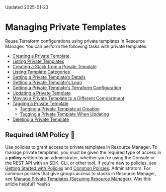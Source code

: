 Updated 2025-01-23
# Managing Private Templates
Reuse Terraform configurations using private templates in Resource Manager.
You can perform the following tasks with private templates:
  * [Creating a Private Template](https://docs.oracle.com/en-us/iaas/Content/ResourceManager/Tasks/create-template.htm#top "Create a private template in Resource Manager.")
  * [Listing Private Templates](https://docs.oracle.com/en-us/iaas/Content/ResourceManager/Tasks/list-template.htm#top "List private templates in Resource Manager.")
  * [Creating a Stack from a Private Template](https://docs.oracle.com/en-us/iaas/Content/ResourceManager/Tasks/create-stack-from-private-template.htm#top "Create a stack in Resource Manager from a template. A template is a prebuilt Terraform configuration for deploying cloud resources in a common scenario.")
  * [Listing Template Categories](https://docs.oracle.com/en-us/iaas/Content/ResourceManager/Tasks/list-template-categories.htm#top "List template categories in Resource Manager.")
  * [Getting a Private Template's Details](https://docs.oracle.com/en-us/iaas/Content/ResourceManager/Tasks/get-template.htm#top "Get details for a private template in Resource Manager.")
  * [Getting a Private Template's Logo](https://docs.oracle.com/en-us/iaas/Content/ResourceManager/Tasks/get-template-logo.htm#top "Get the logo \(template icon\) for a private template in Resource Manager.")
  * [Getting a Private Template's Terraform Configuration](https://docs.oracle.com/en-us/iaas/Content/ResourceManager/Tasks/get-template-tf-config.htm#top "Get the Terraform configuration for a private template in Resource Manager.")
  * [Updating a Private Template](https://docs.oracle.com/en-us/iaas/Content/ResourceManager/Tasks/update-template.htm#top "Update a private template in Resource Manager.")
  * [Moving a Private Template to a Different Compartment](https://docs.oracle.com/en-us/iaas/Content/ResourceManager/Tasks/change-compartment-template.htm#top "Move a private template in Resource Manager to another compartment.")
  * [Tagging a Private Template](https://docs.oracle.com/en-us/iaas/Content/ResourceManager/Tasks/tag-template.htm#top "Add metadata to a private template in Resource Manager.")
    * [Tagging a Private Template at Creation](https://docs.oracle.com/en-us/iaas/Content/ResourceManager/Tasks/tag-create-template.htm#top "Add metadata to a private template when you first create it. This metadata enables you to define keys and values and to associate them with resources.")
    * [Tagging a Private Template When Updating](https://docs.oracle.com/en-us/iaas/Content/ResourceManager/Tasks/tag-update-template.htm#top "Add metadata to a private template when you update it. This metadata enables you to define keys and values and to associate them with resources.")
  * [Deleting a Private Template](https://docs.oracle.com/en-us/iaas/Content/ResourceManager/Tasks/delete-template.htm#top "Delete a private template in Resource Manager.")


## Required IAM Policy 🔗 
Use policies to grant access to private templates in Resource Manager.
To manage private templates, you must be given the required type of access in a **policy** written by an administrator, whether you're using the Console or the REST API with an SDK, CLI, or other tool. If you're new to policies, see [Getting Started with Policies](https://docs.oracle.com/iaas/Content/Identity/policiesgs/get-started-with-policies.htm) and [Common Policies](https://docs.oracle.com/iaas/Content/Identity/policiescommon/commonpolicies.htm).
Administrators: For common policies that give groups access to stacks in Resource Manager, see [Manage Private Templates (Securing Resource Manager)](https://docs.oracle.com/iaas/Content/Security/Reference/resourcemanager_security.htm#iam-policies).
Was this article helpful?
YesNo

